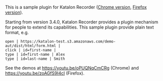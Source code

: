 This is a sample plugin for Katalon Recorder ([Chrome version](https://chrome.google.com/webstore/detail/katalon-recorder-selenium/ljdobmomdgdljniojadhoplhkpialdid), [Firefox version](https://addons.mozilla.org/en-US/firefox/addon/katalon-automation-record/)).

Starting from version 3.4.0, Katalon Recorder provides a plugin mechanism for people to extend its capabilities. This sample plugin provide plain text format, e.g.

```
open | https://katalon-test.s3.amazonaws.com/demo-aut/dist/html/form.html |
click | id=first-name |
type | id=first-name | Alex
type | id=last-name | Smith
```

See the demos at https://youtu.be/oPUQNqCmCRg (Chrome) and https://youtu.be/zoAGfS9I4cI (Firefox).
